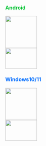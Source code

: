 <div style="color:#04C436">
  <h3>Android</h3>
</div>
<div>
    <a href="https://musetransfer.com/s/nzln2lirr">
    <img src="https://img1.baidu.com/it/u=3313920855,1930030384&fm=253&fmt=auto&app=138&f=JPEG?w=474&h=474" width="100" height="100"/><br>
    </a>
      <a href="https://musetransfer.com/s/nzln2lirr" align="left">
    <img src="https://cdn.pixabay.com/photo/2013/07/13/01/16/download-155424_1280.png" width="100" height="65">
    </a>

</div>
<div style="color:#026EFE">
     <h3>Windows10/11</h3>
    </div>
 <div>
     <a href="https://musetransfer.com/s/nzln2lirr">
     <img src="https://v2rayn.org/wp-content/uploads/2022/06/1656267566-v2rayN-use-Notify-Icon-1.jpg" width="100" height="100"><br>
     </a>
     <a href="https://musetransfer.com/s/n80fwodm1" align="left">
     <img src="https://cdn.pixabay.com/photo/2013/07/13/01/16/download-155424_1280.png" width="100" height="65">
    </a>
</div>
